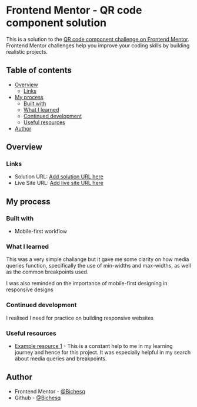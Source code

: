# Frontend Mentor - QR code component solution

This is a solution to the [QR code component challenge on Frontend Mentor](https://www.frontendmentor.io/challenges/qr-code-component-iux_sIO_H). Frontend Mentor challenges help you improve your coding skills by building realistic projects. 

## Table of contents

- [Overview](#overview)
  - [Links](#links)
- [My process](#my-process)
  - [Built with](#built-with)
  - [What I learned](#what-i-learned)
  - [Continued development](#continued-development)
  - [Useful resources](#useful-resources)
- [Author](#author)

## Overview

### Links

- Solution URL: [Add solution URL here](https://your-solution-url.com)
- Live Site URL: [Add live site URL here](https://your-live-site-url.com)

## My process

### Built with

- Mobile-first workflow

### What I learned

This was a very simple challange but it gave me some clarity on how media queries function, specifically the use of min-widths and max-widths, as well as the common breakpoints used.

I was also reminded on the importance of mobile-first designing in responsive designs

### Continued development

I realised I need for practice on building responsive websites

### Useful resources

- [Example resource 1](https://www.w3schools.com/) - This is a constant help to me in my learning journey and hence for this project. It was especially helpful in my search about media queries and breakpoints.

## Author

- Frontend Mentor - [@Bichesq](https://www.frontendmentor.io/profile/Bichesq)
- Github - [@Bichesq](https://github.com/Bichesq)

